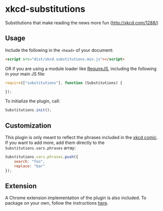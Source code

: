 # xkcd-substitutions

Substitutions that make reading the news more fun (http://xkcd.com/1288/)

## Usage

Include the following in the `<head>` of your document:

```html
<script src="dist/xkcd.substitutions.min.js"></script>
```

OR if you are using a module loader like [RequireJS](http://requirejs.org), including the following in your main JS file:

```js
require(["substitutions"], function (Substitutions) {

});
```

To initialize the plugin, call:

```js
Substitutions.init();
```

## Customization

This plugin is only meant to reflect the phrases included in the [xkcd comic](http://xkcd.com/1288/). If you want to add more, add them directly to the `Substitutions.vars.phrases` array:

```js
Substitutions.vars.phrases.push({
	search: "foo",
	replace: "bar"
});
```

## Extension

A Chrome extension implementation of the plugin is also included. To package on your own, follow the instructions [here](http://developer.chrome.com/extensions/packaging.html).
